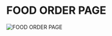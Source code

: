 # FOOD ORDER PAGE
![FOOD ORDER PAGE](https://blogger.googleusercontent.com/img/a/AVvXsEgJPxv-3IP0sn_ThoA3UVBqP-xT2WCNf-aSYnj7ch2RTUSDNBggnLV6YU3GJarqLzHZks494ZYo1IgAFimfnDLdPALLdPLb-EuWO0I2ANdmUyZfwvcMfYeXpIWv1Ev7N_QPQi46i0v1C8nwkwxZaAtTxzPPubiD18Rp-bHrO_dNaYzYznITJ-by0jC6=s16000)
